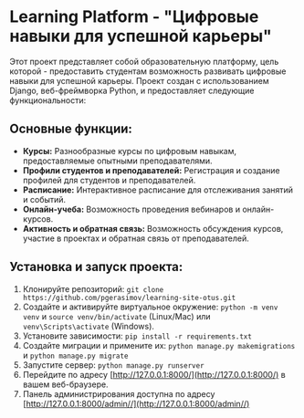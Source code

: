 # Learning Platform - "Цифровые навыки для успешной карьеры"

Этот проект представляет собой образовательную платформу, цель которой - предоставить студентам возможность развивать цифровые навыки для успешной карьеры. Проект создан с использованием Django, веб-фреймворка Python, и предоставляет следующие функциональности:

## Основные функции:

- **Курсы:** Разнообразные курсы по цифровым навыкам, предоставляемые опытными преподавателями.
- **Профили студентов и преподавателей:** Регистрация и создание профилей для студентов и преподавателей.
- **Расписание:** Интерактивное расписание для отслеживания занятий и событий.
- **Онлайн-учеба:** Возможность проведения вебинаров и онлайн-курсов.
- **Активность и обратная связь:** Возможность обсуждения курсов, участие в проектах и обратная связь от преподавателей.

## Установка и запуск проекта:

1. Клонируйте репозиторий: `git clone https://github.com/pgerasimov/learning-site-otus.git`
2. Создайте и активируйте виртуальное окружение: `python -m venv venv` и `source venv/bin/activate` (Linux/Mac) или `venv\Scripts\activate` (Windows).
3. Установите зависимости: `pip install -r requirements.txt`
4. Создайте миграции и примените их: `python manage.py makemigrations` и `python manage.py migrate`
5. Запустите сервер: `python manage.py runserver`
6. Перейдите по адресу [http://127.0.0.1:8000/](http://127.0.0.1:8000/) в вашем веб-браузере.
7. Панель администрирования доступна по адресу [http://127.0.0.1:8000/admin//](http://127.0.0.1:8000/admin//)

